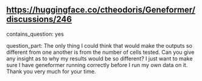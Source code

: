 ## https://huggingface.co/ctheodoris/Geneformer/discussions/246

contains_question: yes

question_part: The only thing I could think that would make the outputs so different from one another is from the number of cells tested. Can you give any insight as to why my results would be so different? I just want to make sure I have geneformer running correctly before I run my own data on it. Thank you very much for your time.